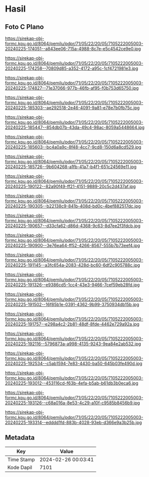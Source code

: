 # Hasil

## Foto C Plano

https://sirekap-obj-formc.kpu.go.id/8064/pemilu/pdpr/71/05/22/20/05/7105222005003-20240225-174051--a843ee06-715a-4988-8c7e-e5c4542ce9e0.jpg

https://sirekap-obj-formc.kpu.go.id/8064/pemilu/pdpr/71/05/22/20/05/7105222005003-20240225-174258--70809d85-a352-4172-a95c-1cf4721981e3.jpg

https://sirekap-obj-formc.kpu.go.id/8064/pemilu/pdpr/71/05/22/20/05/7105222005003-20240225-174827--71e37066-977b-46fb-af95-f0b753d65750.jpg

https://sirekap-obj-formc.kpu.go.id/8064/pemilu/pdpr/71/05/22/20/05/7105222005003-20240225-185303--ae292518-2e46-4091-9a81-e78e7b0fb75c.jpg

https://sirekap-obj-formc.kpu.go.id/8064/pemilu/pdpr/71/05/22/20/05/7105222005003-20240225-185447--854db07b-43da-49c4-98ac-8059a5448664.jpg

https://sirekap-obj-formc.kpu.go.id/8064/pemilu/pdpr/71/05/22/20/05/7105222005003-20240225-185603--bc4a0a9c-8f48-4cc7-9cd8-150d6a8cd529.jpg

https://sirekap-obj-formc.kpu.go.id/8064/pemilu/pdpr/71/05/22/20/05/7105222005003-20240225-185726--9b604268-a1fb-41a7-b4f1-651c24569e11.jpg

https://sirekap-obj-formc.kpu.go.id/8064/pemilu/pdpr/71/05/22/20/05/7105222005003-20240225-190122--82a90f49-ff21-4151-9889-20c5c2d437af.jpg

https://sirekap-obj-formc.kpu.go.id/8064/pemilu/pdpr/71/05/22/20/05/7105222005003-20240225-190305--b22138c9-841b-408d-bd0c-4bef882517dc.jpg

https://sirekap-obj-formc.kpu.go.id/8064/pemilu/pdpr/71/05/22/20/05/7105222005003-20240225-190657--d33cfa62-d86d-4368-9c63-8d7ee2f3fdcb.jpg

https://sirekap-obj-formc.kpu.go.id/8064/pemilu/pdpr/71/05/22/20/05/7105222005003-20240225-190900--3e76ea64-ff52-4266-8567-555b7b73eef4.jpg

https://sirekap-obj-formc.kpu.go.id/8064/pemilu/pdpr/71/05/22/20/05/7105222005003-20240225-191145--a3fc654a-2083-428d-bc60-6df2c905788c.jpg

https://sirekap-obj-formc.kpu.go.id/8064/pemilu/pdpr/71/05/22/20/05/7105222005003-20240225-191326--e9386cd5-1cc4-43e3-9466-7cef59eb28fd.jpg

https://sirekap-obj-formc.kpu.go.id/8064/pemilu/pdpr/71/05/22/20/05/7105222005003-20240225-191502--16f85b1e-0391-4362-9b99-3750934db15b.jpg

https://sirekap-obj-formc.kpu.go.id/8064/pemilu/pdpr/71/05/22/20/05/7105222005003-20240225-191757--e298a4c2-2b81-48df-8fde-4462e729a92a.jpg

https://sirekap-obj-formc.kpu.go.id/8064/pemilu/pdpr/71/05/22/20/05/7105222005003-20240225-192116--5796873a-a998-4135-9243-9ea84e2ab532.jpg

https://sirekap-obj-formc.kpu.go.id/8064/pemilu/pdpr/71/05/22/20/05/7105222005003-20240225-192534--c5ab1594-7e83-4430-ba50-645b03fe490d.jpg

https://sirekap-obj-formc.kpu.go.id/8064/pemilu/pdpr/71/05/22/20/05/7105222005003-20240225-193012--453116cd-f63b-4efa-b5ab-b61db3b0eca6.jpg

https://sirekap-obj-formc.kpu.go.id/8064/pemilu/pdpr/71/05/22/20/05/7105222005003-20240225-193126--c68a016a-8e53-4c29-a10f-c9585b8456b9.jpg

https://sirekap-obj-formc.kpu.go.id/8064/pemilu/pdpr/71/05/22/20/05/7105222005003-20240225-193314--edddd1fd-883b-4028-93eb-d366e9a3b25b.jpg


## Metadata

| Key        | Value               |
| ---------- | ------------------- |
| Time Stamp | 2024-02-26 00:03:41 |
| Kode Dapil | 7101                |



